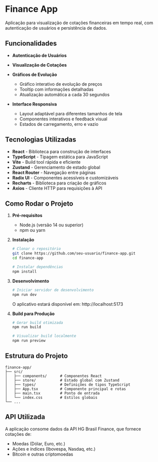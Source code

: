 # Finance App

Aplicação para visualização de cotações financeiras em tempo real, com autenticação de usuários e persistência de dados.

## Funcionalidades

- **Autenticação de Usuários**

- **Visualização de Cotações**

- **Gráficos de Evolução**

  - Gráfico interativo de evolução de preços
  - Tooltip com informações detalhadas
  - Atualização automática a cada 30 segundos

- **Interface Responsiva**
  - Layout adaptável para diferentes tamanhos de tela
  - Componentes interativos e feedback visual
  - Estados de carregamento, erro e vazio

## Tecnologias Utilizadas

- **React** - Biblioteca para construção de interfaces
- **TypeScript** - Tipagem estática para JavaScript
- **Vite** - Build tool rápida e eficiente
- **Zustand** - Gerenciamento de estado global
- **React Router** - Navegação entre páginas
- **Radix UI** - Componentes acessíveis e customizáveis
- **Recharts** - Biblioteca para criação de gráficos
- **Axios** - Cliente HTTP para requisições à API

## Como Rodar o Projeto

1. **Pré-requisitos**

   - Node.js (versão 14 ou superior)
   - npm ou yarn

2. **Instalação**

   ```bash
   # Clonar o repositório
   git clone https://github.com/seu-usuario/finance-app.git
   cd finance-app

   # Instalar dependências
   npm install
   ```

3. **Desenvolvimento**

   ```bash
   # Iniciar servidor de desenvolvimento
   npm run dev
   ```

   O aplicativo estará disponível em: http://localhost:5173

4. **Build para Produção**

   ```bash
   # Gerar build otimizada
   npm run build

   # Visualizar build localmente
   npm run preview
   ```

## Estrutura do Projeto

```
finance-app/
├── src/
│   ├── components/      # Componentes React
│   ├── store/           # Estado global com Zustand
│   ├── types/           # Definições de tipos TypeScript
│   ├── App.tsx          # Componente principal e rotas
│   ├── main.tsx         # Ponto de entrada
│   └── index.css        # Estilos globais
└── ...
```

## API Utilizada

A aplicação consome dados da API HG Brasil Finance, que fornece cotações de:

- Moedas (Dólar, Euro, etc.)
- Ações e índices (Ibovespa, Nasdaq, etc.)
- Bitcoin e outras criptomoedas
